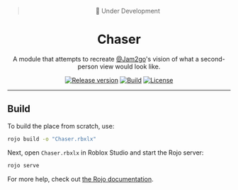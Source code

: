 <div align="center">

> 🚧 Under Development

# Chaser
A module that attempts to recreate [@Jam2go](https://www.youtube.com/Jam2go)'s vision of what a second-person view would look like.

[![Release version](https://img.shields.io/github/v/release/AnotherSubatomo/Chaser?color=brightgreen&style=for-the-badge)](#build "Build")
[![Build](https://img.shields.io/badge/-Build-blue.svg?color=brightgreen&style=for-the-badge)](#build "Build")
[![License](https://img.shields.io/badge/-MIT-blue.svg?style=for-the-badge)](LICENSE "License")

</div>

---

## Build
To build the place from scratch, use:

```bash
rojo build -o "Chaser.rbxlx"
```

Next, open `Chaser.rbxlx` in Roblox Studio and start the Rojo server:

```bash
rojo serve
```

For more help, check out [the Rojo documentation](https://rojo.space/docs).